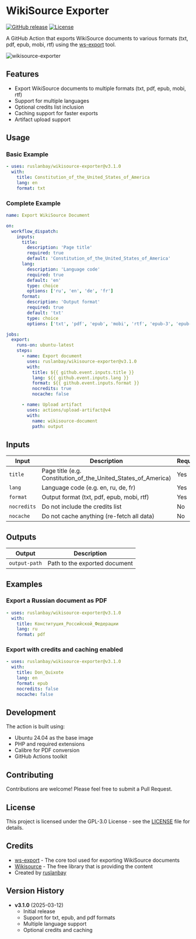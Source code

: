 # WikiSource Exporter

[![GitHub release](https://img.shields.io/github/v/release/ruslanbay/wikisource-exporter)](https://github.com/ruslanbay/wikisource-exporter/releases)
[![License](https://img.shields.io/github/license/ruslanbay/wikisource-exporter)](LICENSE)

A GitHub Action that exports WikiSource documents to various formats (txt, pdf, epub, mobi, rtf) using the [ws-export](https://github.com/wikimedia/ws-export) tool.

![wikisource-exporter](https://github.com/user-attachments/assets/f8abdf40-4497-47f9-a934-ff4553f745f7)

## Features

- Export WikiSource documents to multiple formats (txt, pdf, epub, mobi, rtf)
- Support for multiple languages
- Optional credits list inclusion
- Caching support for faster exports
- Artifact upload support

## Usage

### Basic Example

```yaml
- uses: ruslanbay/wikisource-exporter@v3.1.0
  with:
    title: Constitution_of_the_United_States_of_America
    lang: en
    format: txt
```

### Complete Example

```yaml
name: Export WikiSource Document

on:
  workflow_dispatch:
    inputs:
      title:
        description: 'Page title'
        required: true
        default: 'Constitution_of_the_United_States_of_America'
      lang:
        description: 'Language code'
        required: true
        default: 'en'
        type: choice
        options: ['ru', 'en', 'de', 'fr']
      format:
        description: 'Output format'
        required: true
        default: 'txt'
        type: choice
        options: ['txt', 'pdf', 'epub', 'mobi', 'rtf', 'epub-3', 'epub-2', 'htmlz', 'pdf-a4', 'pdf-a5', 'pdf-a6', 'pdf-letter']

jobs:
  export:
    runs-on: ubuntu-latest
    steps:
      - name: Export document
        uses: ruslanbay/wikisource-exporter@v3.1.0
        with:
          title: ${{ github.event.inputs.title }}
          lang: ${{ github.event.inputs.lang }}
          format: ${{ github.event.inputs.format }}
          nocredits: true
          nocache: false

      - name: Upload artifact
        uses: actions/upload-artifact@v4
        with:
          name: wikisource-document
          path: output
```

## Inputs

| Input | Description | Required | Default |
|-------|-------------|----------|---------|
| `title` | Page title (e.g. Constitution_of_the_United_States_of_America) | Yes | - |
| `lang` | Language code (e.g. en, ru, de, fr) | Yes | en |
| `format` | Output format (txt, pdf, epub, mobi, rtf) | Yes | txt |
| `nocredits` | Do not include the credits list | No | true |
| `nocache` | Do not cache anything (re-fetch all data) | No | false |

## Outputs

| Output | Description |
|--------|-------------|
| `output-path` | Path to the exported document |

## Examples

### Export a Russian document as PDF

```yaml
- uses: ruslanbay/wikisource-exporter@v3.1.0
  with:
    title: Конституция_Российской_Федерации
    lang: ru
    format: pdf
```

### Export with credits and caching enabled

```yaml
- uses: ruslanbay/wikisource-exporter@v3.1.0
  with:
    title: Don_Quixote
    lang: en
    format: epub
    nocredits: false
    nocache: false
```

## Development

The action is built using:
- Ubuntu 24.04 as the base image
- PHP and required extensions
- Calibre for PDF conversion
- GitHub Actions toolkit

## Contributing

Contributions are welcome! Please feel free to submit a Pull Request.

## License

This project is licensed under the GPL-3.0 License - see the [LICENSE](LICENSE) file for details.

## Credits

- [ws-export](https://github.com/wikimedia/ws-export) - The core tool used for exporting WikiSource documents
- [Wikisource](https://wikisource.org/) - The free library that is providing the content
- Created by [ruslanbay](https://github.com/ruslanbay)

## Version History

- **v3.1.0** (2025-03-12)
  - Initial release
  - Support for txt, epub, and pdf formats
  - Multiple language support
  - Optional credits and caching
